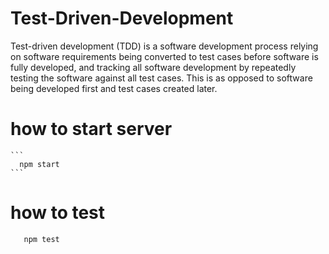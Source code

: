 # Test-Driven-Development

Test-driven development (TDD) is a software development process relying on software requirements being converted to test cases before software is fully developed, and tracking all software development by repeatedly testing the software against all test cases. This is as opposed to software being developed first and test cases created later.

# how to start server
    ```
      npm start
    ```
# how to test
   ```
      npm test
   ```
   

